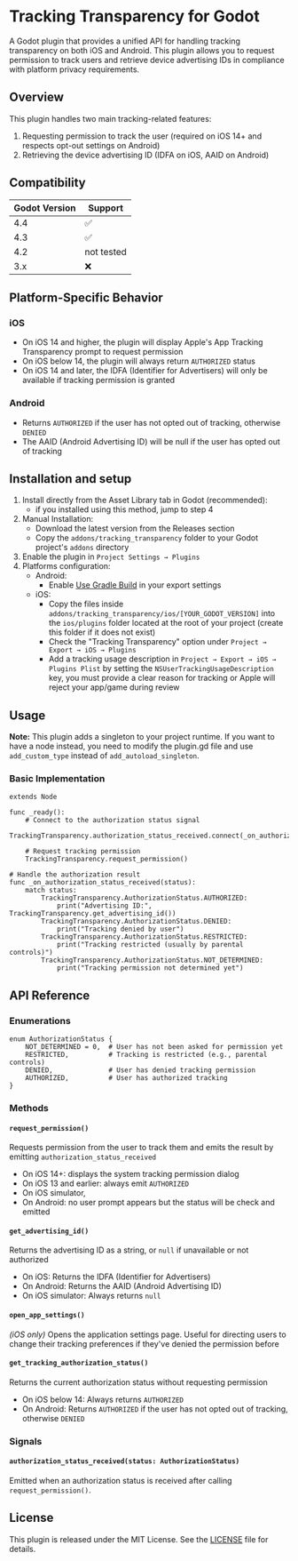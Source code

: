 # Tracking Transparency for Godot

A Godot plugin that provides a unified API for handling tracking transparency on both iOS and Android. This plugin allows you to request permission to track users and retrieve device advertising IDs in compliance with platform privacy requirements.

## Overview

This plugin handles two main tracking-related features:
1. Requesting permission to track the user (required on iOS 14+ and respects opt-out settings on Android)
2. Retrieving the device advertising ID (IDFA on iOS, AAID on Android)

## Compatibility

| Godot Version | Support
|---------------|------------
| 4.4           | ✅
| 4.3           | ✅
| 4.2           | not tested
| 3.x           | ❌


## Platform-Specific Behavior

### iOS
- On iOS 14 and higher, the plugin will display Apple's App Tracking Transparency prompt to request permission
- On iOS below 14, the plugin will always return `AUTHORIZED` status
- On iOS 14 and later, the IDFA (Identifier for Advertisers) will only be available if tracking permission is granted

### Android
- Returns `AUTHORIZED` if the user has not opted out of tracking, otherwise `DENIED`
- The AAID (Android Advertising ID) will be null if the user has opted out of tracking

## Installation and setup
1. Install directly from the Asset Library tab in Godot (recommended):
   - if you installed using this method, jump to step 4
2. Manual Installation:
   - Download the latest version from the Releases section
   - Copy the `addons/tracking_transparency` folder to your Godot project's `addons` directory
3. Enable the plugin in `Project Settings → Plugins`
4. Platforms configuration:
   - Android:
     - Enable [Use Gradle Build](https://docs.godotengine.org/en/stable/tutorials/export/android_gradle_build.html) in your export settings
   - iOS:
     - Copy the files inside `addons/tracking_transparency/ios/[YOUR_GODOT_VERSION]` into the `ios/plugins` folder located at the root of your project (create this folder if it does not exist)
     - Check the "Tracking Transparency" option under `Project → Export → iOS → Plugins`
     - Add a tracking usage description in `Project → Export → iOS → Plugins Plist` by setting the `NSUserTrackingUsageDescription` key, you must provide a clear reason for tracking or Apple will reject your app/game during review

## Usage

**Note:** This plugin adds a singleton to your project runtime. If you want to have a node instead, you need to modify the plugin.gd file and use `add_custom_type` instead of `add_autoload_singleton`.

### Basic Implementation

```gdscript
extends Node

func _ready():
    # Connect to the authorization status signal
    TrackingTransparency.authorization_status_received.connect(_on_authorization_status_received)
    
    # Request tracking permission
    TrackingTransparency.request_permission()

# Handle the authorization result
func _on_authorization_status_received(status):
    match status:
        TrackingTransparency.AuthorizationStatus.AUTHORIZED:
            print("Advertising ID:", TrackingTransparency.get_advertising_id())
        TrackingTransparency.AuthorizationStatus.DENIED:
            print("Tracking denied by user")
        TrackingTransparency.AuthorizationStatus.RESTRICTED:
            print("Tracking restricted (usually by parental controls)")
        TrackingTransparency.AuthorizationStatus.NOT_DETERMINED:
            print("Tracking permission not determined yet")
```

## API Reference

### Enumerations

```gdscript
enum AuthorizationStatus {
    NOT_DETERMINED = 0,  # User has not been asked for permission yet
    RESTRICTED,          # Tracking is restricted (e.g., parental controls)
    DENIED,              # User has denied tracking permission
    AUTHORIZED,          # User has authorized tracking
}
```

### Methods

#### `request_permission()`
Requests permission from the user to track them and emits the result by emitting `authorization_status_received`
- On iOS 14+: displays the system tracking permission dialog
- On iOS 13 and earlier: always emit `AUTHORIZED`
- On iOS simulator, 
- On Android: no user prompt appears but the status will be check and emitted

#### `get_advertising_id()`
Returns the advertising ID as a string, or `null` if unavailable or not authorized
- On iOS: Returns the IDFA (Identifier for Advertisers)
- On Android: Returns the AAID (Android Advertising ID)
- On iOS simulator: Always returns `null`

#### `open_app_settings()`
_(iOS only)_
Opens the application settings page. Useful for directing users to change their tracking preferences if they've denied the permission before

#### `get_tracking_authorization_status()`
Returns the current authorization status without requesting permission
- On iOS below 14: Always returns `AUTHORIZED`
- On Android: Returns `AUTHORIZED` if the user has not opted out of tracking, otherwise `DENIED`

### Signals

#### `authorization_status_received(status: AuthorizationStatus)`
Emitted when an authorization status is received after calling `request_permission()`.


## License

This plugin is released under the MIT License. See the [LICENSE](LICENSE) file for details.

